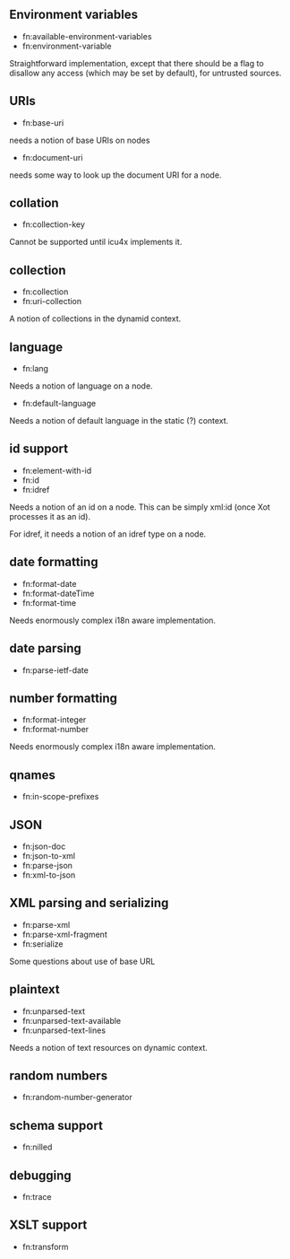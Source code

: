 ## Environment variables

- fn:available-environment-variables
- fn:environment-variable

Straightforward implementation, except that there should
be a flag to disallow any access (which may be set by default), for untrusted
sources.

## URIs

- fn:base-uri

needs a notion of base URIs on nodes

- fn:document-uri

needs some way to look up the document URI for a node.

## collation

- fn:collection-key

Cannot be supported until icu4x implements it.

## collection

- fn:collection
- fn:uri-collection

A notion of collections in the dynamid context.

## language

- fn:lang

Needs a notion of language on a node.

- fn:default-language

Needs a notion of default language in the static (?) context.

## id support

- fn:element-with-id
- fn:id
- fn:idref

Needs a notion of an id on a node. This can be simply xml:id (once Xot
processes it as an id).

For idref, it needs a notion of an idref type on a node.


## date formatting

- fn:format-date
- fn:format-dateTime
- fn:format-time

Needs enormously complex i18n aware implementation.

## date parsing

- fn:parse-ietf-date

## number formatting

- fn:format-integer
- fn:format-number

Needs enormously complex i18n aware implementation.

## qnames

- fn:in-scope-prefixes

## JSON

- fn:json-doc
- fn:json-to-xml
- fn:parse-json
- fn:xml-to-json

## XML parsing and serializing

- fn:parse-xml
- fn:parse-xml-fragment
- fn:serialize

Some questions about use of base URL

## plaintext

- fn:unparsed-text
- fn:unparsed-text-available
- fn:unparsed-text-lines

Needs a notion of text resources on dynamic context.

## random numbers

- fn:random-number-generator

## schema support

- fn:nilled

## debugging

- fn:trace

## XSLT support

- fn:transform

